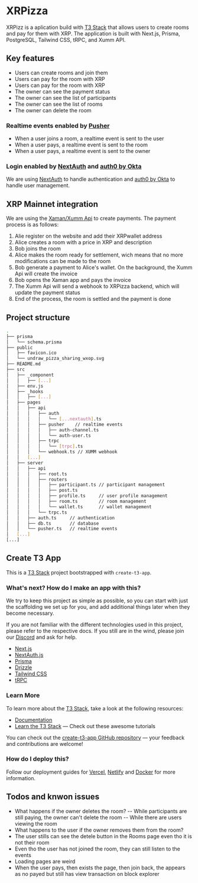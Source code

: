 # XRPizza

XRPizz is a aplication build with [T3 Stack](https://create.t3.gg/) that allows users to create rooms and pay for them with XRP. The application is built with Next.js, Prisma, PostgreSQL, Tailwind CSS, tRPC, and Xumm API.

## Key features

- Users can create rooms and join them
- Users can pay for the room with XRP
- Users can pay for the room with XRP
- The owner can see the payment status
- The owner can see the list of participants
- The owner can see the list of rooms
- The owner can delete the room

### Realtime events enabled by [Pusher](https://pusher.com/)

- When a user joins a room, a realtime event is sent to the user
- When a user pays, a realtime event is sent to the room
- When a user pays, a realtime event is sent to the owner

### Login enabled by [NextAuth](https://next-auth.js.org/) and [auth0 by Okta](https://auth0.com/)

We are using [NextAuth](https://next-auth.js.org/) to handle authentication and [auth0 by Okta](https://auth0.com/) to handle user management.

## XRP Mainnet integration

We are using the [Xaman/Xumm Api](https://xumm.readme.io/reference/about) to create payments. The payment process is as follows:

1. Alie register on the website and add their XRPwallet address
2. Alice creates a room with a price in XRP and description
3. Bob joins the room
4. Alice makes the room ready for settlement, wich means that no more modifications can be made to the room
5. Bob generate a payment to Alice's wallet. On the background, the Xumm Api will create the invoice
6. Bob opens the Xaman app and pays the invoice
7. The Xumm Api will send a webhook to XRPizza backend, which will update the payment status
8. End of the process, the room is settled and the payment is done

## Project structure

```bash
.
├── prisma
│   └── schema.prisma
├── public
│   ├── favicon.ico
│   └── undraw_pizza_sharing_wxop.svg
├── README.md
├── src
│   ├── _component
│   │   ├── [...]
│   ├── env.js
│   ├── _hooks
│   │   ├── [...]
│   ├── pages
│   │   ├── api
│   │   │   ├── auth
│   │   │   │   └── [...nextauth].ts
│   │   │   ├── pusher    // realtime events
│   │   │   │   ├── auth-channel.ts
│   │   │   │   └── auth-user.ts
│   │   │   ├── trpc
│   │   │   │   └── [trpc].ts
│   │   │   └── webhook.ts // XUMM webhook
│   │   [...]
│   ├── server
│   │   ├── api
│   │   │   ├── root.ts
│   │   │   ├── routers
│   │   │   │   ├── participant.ts // participant management
│   │   │   │   ├── post.ts
│   │   │   │   ├── profile.ts     // user profile management
│   │   │   │   ├── room.ts        // room management
│   │   │   │   └── wallet.ts      // wallet management
│   │   │   └── trpc.ts
│   │   ├── auth.ts     // authentication
│   │   ├── db.ts       // database
│   │   └── pusher.ts   // realtime events
│   [...]
[...]
```

## Create T3 App

This is a [T3 Stack](https://create.t3.gg/) project bootstrapped with `create-t3-app`.

### What's next? How do I make an app with this?

We try to keep this project as simple as possible, so you can start with just the scaffolding we set up for you, and add additional things later when they become necessary.

If you are not familiar with the different technologies used in this project, please refer to the respective docs. If you still are in the wind, please join our [Discord](https://t3.gg/discord) and ask for help.

- [Next.js](https://nextjs.org)
- [NextAuth.js](https://next-auth.js.org)
- [Prisma](https://prisma.io)
- [Drizzle](https://orm.drizzle.team)
- [Tailwind CSS](https://tailwindcss.com)
- [tRPC](https://trpc.io)

### Learn More

To learn more about the [T3 Stack](https://create.t3.gg/), take a look at the following resources:

- [Documentation](https://create.t3.gg/)
- [Learn the T3 Stack](https://create.t3.gg/en/faq#what-learning-resources-are-currently-available) — Check out these awesome tutorials

You can check out the [create-t3-app GitHub repository](https://github.com/t3-oss/create-t3-app) — your feedback and contributions are welcome!

### How do I deploy this?

Follow our deployment guides for [Vercel](https://create.t3.gg/en/deployment/vercel), [Netlify](https://create.t3.gg/en/deployment/netlify) and [Docker](https://create.t3.gg/en/deployment/docker) for more information.

## Todos and knwon issues

- What happens if the owner deletes the room?
  -- While participants are still paying, the owner can't delete the room
  -- While there are users viewing the room
- What happens to the user if the owner removes them from the room?
- The user stills can see the detele button in the Rooms page even tho it is not their room
- Even tho the user has not joined the room, they can still listen to the events
- Loading pages are weird
- When the user pays, then exists the page, then join back, the appears as no payed but still has view transaction on block explorer
